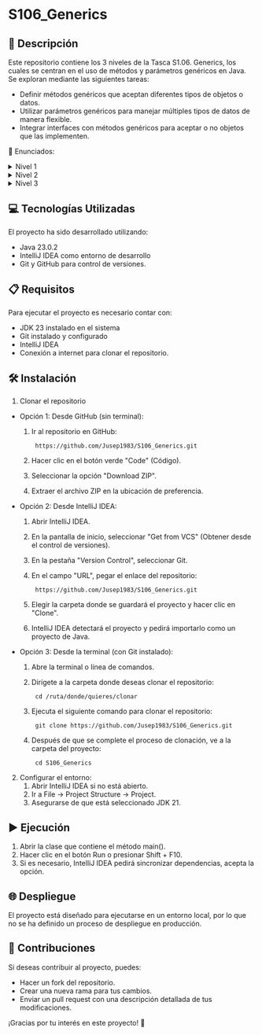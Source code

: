# S106_Generics
## 📄 Descripción 
Este repositorio contiene los 3 niveles de la Tasca S1.06. Generics, los cuales se centran 
en el uso de métodos y parámetros genéricos en Java. Se exploran mediante las siguientes tareas: 
  - Definir métodos genéricos que aceptan diferentes tipos de objetos o datos.
  - Utilizar parámetros genéricos para manejar múltiples tipos de datos de manera flexible.
  - Integrar interfaces con métodos genéricos para aceptar o no objetos que las implementen.

🔽 Enunciados:
   <details>
    <summary>
      Nivel 1
    </summary>
 
    - Ejercicio 1
    Crea una clase llamada NoGenericMethods que almacene tres argumentos del mismo tipo, junto con los 
    métodos para almacenar y extraer estos objetos, y un constructor para inicializar los tres. 
    Comprueba que los argumentos se pueden colocar en cualquier posición en la llamada al constructor.
    
    - Ejercicio 2
    Crea una clase llamada Persona con los atributos nombre, apellido y edad. Luego, crea una clase 
    llamada GenericMethods con un método genérico que acepte tres argumentos de tipo genérico. 
    Este método solo debe imprimir por pantalla los argumentos que ha recibido.
    
    En el main() de la clase principal, llama al método genérico con diferentes tipos de parámetros.
    
    Ejemplo: Un objeto de la clase Persona, un String y un tipo primitivo.
    
    De esta manera, habrás comprobado que se le puede pasar cualquier tipo de parámetro y en cualquier orden.

      
   </details>
   <details>
   <summary>
   Nivel 2
   </summary>
  
    - Ejercicio 1
    Modifica el ejercicio anterior de manera que uno de los argumentos 
    del método genérico no sea genérico.

    - Ejercicio 2
    Modifica el apartado anterior de manera que los argumentos del 
    método genérico sean una lista de argumentos de longitud indefinida.

   </details>
   <details>
   <summary>
     Nivel 3
   </summary>

    - Ejercicio 1
    Para hacer este ejercicio necesitas una interfaz llamada Telefon y tres clases: 
    Smartphone, Generica y Principal.

    La interfaz Telefon debe tener un método llamado trucar(). La clase Smartphone debe 
    implementar Telefon, y además del método trucar(), también debe tener el método ferFotos().

    La clase Generica debe tener dos métodos genéricos. El primero debe recibir un tipo de argumento 
    limitado por la interfaz Telefon, y el segundo debe recibir un argumento limitado por la clase Smartphone. 
    Desde estos dos métodos, llama a los métodos pertinentes de Telefon y Smartphone. En el main() de la clase Principal, 
    pasa un objeto de la clase Smartphone a los dos métodos genéricos de la clase Generica.
    
    ¿El método limitado por la interfaz Telefon, de la clase Generica, puede llamar al método ferFotos()?

   </details>
</details>

## 💻 Tecnologías Utilizadas 
El proyecto ha sido desarrollado utilizando: 
  - Java 23.0.2
  - IntelliJ IDEA como entorno de desarrollo
  - Git y GitHub para control de versiones.

## 📋 Requisitos 
Para ejecutar el proyecto es necesario contar con: 
  - JDK 23 instalado en el sistema
  - Git instalado y configurado
  - IntelliJ IDEA
  - Conexión a internet para clonar el repositorio.

## 🛠️ Instalación 
1. Clonar el repositorio

  - Opción 1: Desde GitHub (sin terminal):

    1. Ir al repositorio en GitHub:
       
            https://github.com/Jusep1983/S106_Generics.git
    2. Hacer clic en el botón verde "Code" (Código).
    3. Seleccionar la opción "Download ZIP".
    4. Extraer el archivo ZIP en la ubicación de preferencia.

  - Opción 2: Desde IntelliJ IDEA:
    1. Abrir IntelliJ IDEA.
    2. En la pantalla de inicio, seleccionar "Get from VCS" (Obtener desde el control de versiones).
    3. En la pestaña "Version Control", seleccionar Git.
    4. En el campo "URL", pegar el enlace del repositorio:
       
            https://github.com/Jusep1983/S106_Generics.git
    5. Elegir la carpeta donde se guardará el proyecto y hacer clic en "Clone".
    6. IntelliJ IDEA detectará el proyecto y pedirá importarlo como un proyecto de Java.

  - Opción 3: Desde la terminal (con Git instalado):
    1. Abre la terminal o línea de comandos.
    2. Dirígete a la carpeta donde deseas clonar el repositorio:

            cd /ruta/donde/quieres/clonar
    3. Ejecuta el siguiente comando para clonar el repositorio:

            git clone https://github.com/Jusep1983/S106_Generics.git
    4. Después de que se complete el proceso de clonación, ve a la carpeta del proyecto:

            cd S106_Generics

2. Configurar el entorno:
    1. Abrir IntelliJ IDEA si no está abierto.
    2. Ir a File → Project Structure → Project.
    3. Asegurarse de que está seleccionado JDK 21.

## ▶️ Ejecución 
1. Abrir la clase que contiene el método main(). 
2. Hacer clic en el botón Run o presionar Shift + F10. 
3. Si es necesario, IntelliJ IDEA pedirá sincronizar dependencias, acepta la opción.

## 🌐 Despliegue 
El proyecto está diseñado para ejecutarse en un entorno local, por lo que no se ha definido un proceso de despliegue en producción.

## 🤝 Contribuciones 
Si deseas contribuir al proyecto, puedes: 
- Hacer un fork del repositorio. 
- Crear una nueva rama para tus cambios. 
- Enviar un pull request con una descripción detallada de tus modificaciones.


¡Gracias por tu interés en este proyecto! 🚀
